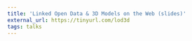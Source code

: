 ```yaml
---
title: 'Linked Open Data & 3D Models on the Web (slides)'
external_url: https://tinyurl.com/lod3d
tags: talks
---
```

